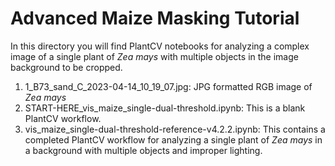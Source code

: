 # Advanced Maize Masking Tutorial
In this directory you will find PlantCV notebooks for analyzing a complex image of a single plant of *Zea mays* with multiple objects in the image background to be cropped.

1. 1_B73_sand_C_2023-04-14_10_19_07.jpg: JPG formatted RGB image of *Zea mays*
2. START-HERE_vis_maize_single-dual-threshold.ipynb: This is a blank PlantCV workflow.
3. vis_maize_single-dual-threshold-reference-v4.2.2.ipynb: This contains a completed PlantCV workflow for analyzing a single plant of *Zea mays* in a background with multiple objects and improper lighting.
